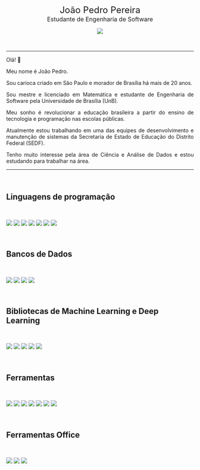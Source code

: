 </br>

<p align="center">
  <div align="center">
    <font size="5">João Pedro Pereira</font>
    </br>
    <font size="3">Estudante de Engenharia de Software</font> 
  </div>
</p>

<p align="center">
  <a href="https://www.linkedin.com/in/jplpereira/">
    <img src="https://img.shields.io/badge/LinkedIn-Profile-informational?style=flat-square&logo=linkedin&logoColor=white&color=0D76A8">
  </a>
</p>

</br>

---

Olá! 👋

Meu nome é João Pedro. 

<p align="justify">Sou carioca criado em São Paulo e morador de Brasília há mais de 20 anos.</p>

<p align="justify">Sou mestre e licenciado em Matemática e estudante de Engenharia de Software pela Universidade de Brasília (UnB).</p>

<p align="justify">Meu sonho é revolucionar a educação brasileira a partir do ensino de tecnologia e programação nas escolas públicas.</p>

<p align="justify">Atualmente estou trabalhando em uma das equipes de desenvolvimento e manutenção de sistemas da Secretaria de Estado de Educação do Distrito Federal (SEDF).</p>

<p align="justify">Tenho muito interesse pela área de Ciência e Análise de Dados e estou estudando para trabalhar na área.</p>

---

</br>

## Linguagens de programação

</br>

![](https://img.shields.io/badge/Code-Python-informational?style=flat-square&logo=Python&logoColor=white&color=df7444)
![](https://img.shields.io/badge/Code-Java-informational?style=flat-square&logo=Java&logoColor=white&color=df7444)
![](https://img.shields.io/badge/Code-React-informational?style=flat-square&logo=react&logoColor=white&color=df7444)
![](https://img.shields.io/badge/Code-Node.js-informational?style=flat-square&logo=Node.js&logoColor=white&color=df7444)
![](https://img.shields.io/badge/Code-Next.js-informational?style=flat-square&logo=Next.js&logoColor=white&color=df7444)
![](https://img.shields.io/badge/Code-Markdown-informational?style=flat-square&logo=Markdown&logoColor=white&color=df7444)
![](https://img.shields.io/badge/Code-LaTeX-informational?style=flat-square&logo=latex&logoColor=white&color=df7444)


</br>

## Bancos de Dados

</br>

![](https://img.shields.io/badge/BD-Postgres-informational?style=flat-square&logo=postgresql&logoColor=white&color=df7444)
![](https://img.shields.io/badge/Code-MySQL-informational?style=flat-square&logo=MySQL&logoColor=white&color=df7444)
![](https://img.shields.io/badge/Code-Oracle-informational?style=flat-square&logo=oracle&logoColor=white&color=df7444)
![](https://img.shields.io/badge/Code-Microsoft%20SQL%20Server-informational?style=flat-square&logo=microsoft%20sql%20server&logoColor=white&color=df7444)

</br>

## Bibliotecas de Machine Learning e Deep Learning

</br>

![](https://img.shields.io/badge/ML/DL-Pandas-informational?style=flat-square&logo=pandas&logoColor=white&color=df7444)
![](https://img.shields.io/badge/ML/DL-NumPy-informational?style=flat-square&logo=numpy&logoColor=white&color=df7444)
![](https://img.shields.io/badge/ML/DL-scikit--learn-informational?style=flat-square&logo=scikit-learn&logoColor=white&color=df7444)
![](https://img.shields.io/badge/ML/DL-TensorFlow-informational?style=flat-square&logo=TensorFlow&logoColor=white&color=df7444)
![](https://img.shields.io/badge/ML/DL-Keras-informational?style=flat-square&logo=Keras&logoColor=white&color=df7444)

</br>

## Ferramentas

</br>

![](https://img.shields.io/badge/Tools-Git-informational?style=flat-square&logo=Git&logoColor=white&color=df7444)
![](https://img.shields.io/badge/Tools-GitLab-informational?style=flat-square&logo=GitLab&logoColor=white&color=df7444)
![](https://img.shields.io/badge/Tools-GitHub-informational?style=flat-square&logo=GitHub&logoColor=white&color=df7444)
![](https://img.shields.io/badge/Tools-VS.Code-informational?styleflat-squaret&logo=Visual-Studio-Code&logoColor=white&color=df7444)
![](https://img.shields.io/badge/Tools-VS.Code-informational?styleflat-squaret&logo=Visual-Studio-Code&logoColor=white&color=df7444)
![](https://img.shields.io/badge/Tools-npm-informational?style=flat-square&logo=npm&logoColor=white&color=df7444)
![](https://img.shields.io/badge/Tools-Insomnia-informational?style=flat-square&logo=Insomnia&logoColor=white&color=df7444)

</br>

## Ferramentas Office

</br>

![](https://img.shields.io/badge/Office-Microsoft_Excel-informational?style=flat-square&logo=microsoft-excel&logoColor=white&color=df7444)
![](https://img.shields.io/badge/Office-Microsoft_PowerPoint-informational?style=flat-square&logo=microsoft-powerpoint&logoColor=white&color=df7444)
![](https://img.shields.io/badge/Office-Microsoft_Word-informational?style=flat-square&logo=microsoft-word&logoColor=white&color=df7444)
